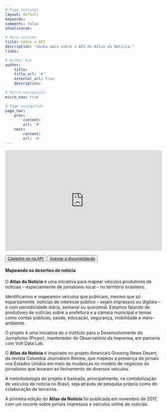 ```yaml
---
# Page settings
layout: default
keywords:
comments: false
atualizacao:

# Hero section
title: Sobre a API
description: "Saiba mais sobre a API do Atlas da Notícia."
links:

# Author box
author:
    title:
    title_url: '#'
    external_url: true
    description:

# Micro navigation
micro_nav: true

# Page navigation
page_nav:
    prev:
        content:
        url: '#'
    next:
        content:
        url: '#'
---
```


<iframe width="100%" height="323px" src="https://www.youtube.com/embed/dVYrf29Qsdc?rel=0" frameborder="0" allow="autoplay; encrypted-media" allowfullscreen></iframe>

<a href="{{ site.baseurl }}/plataforma/api/utilizarAPI"><button class="btn btn--dark btn--rounded btn--w-icon" style="display:inline">Cadastre-se na API</button></a> <a href="{{ site.baseurl }}/plataforma/api/documentacaoAPI }}"><button class="btn btn--dark btn--rounded btn--w-icon" style="display:inline"> Acesse a documentação </button></a>

#### Mapeando os desertos de notícia

O **Atlas da Notícia** é uma iniciativa para mapear veículos produtores de notícias – especialmente de jornalismo local – no território brasileiro.

Identificamos e mapeamos veículos que publicam, mesmo que só esparsamente, notícias de interesse público – sejam impressos ou digitais – e com periodicidade diária, semanal ou quinzenal. Estamos falando de produtores de notícias sobre a prefeitura e a câmara municipal e temas como contas públicas, saúde, educação, segurança, mobilidade e meio-ambiente.

O projeto é uma iniciativa do o Instituto para o Desenvolvimento do Jornalismo (Projor), mantenedor do Observatório da Imprensa, em parceria com Volt Data Lab.

O **Atlas da Notícia** é inspirado no projeto America’s Growing News Desert, da revista Columbia Journalism Review, que mapeou a presença de jornais nos Estados Unidos em meio às mudanças no modelo de negócios do jornalismo que levaram ao fechamento de diversos veículos.

A metododologia do projeto é baseada, principalmente, na contabilização de veículos de notícia no Brasil, seja através de pesquisa própria como de colaboração de terceiros.

A primeira edição do **Atlas da Notícia** foi publicada em novembro de 2017, com um recorte sobre jornais impressos e veículos online de notícias.
